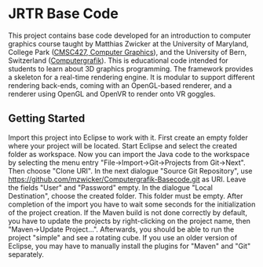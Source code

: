 # JRTR Base Code
This project contains base code developed for an introduction to computer graphics course taught by Matthias Zwicker at the University of Maryland, College Park ([CMSC427, Computer Graphics](https://cs.umd.edu/class)), and the University of Bern, Switzerland ([Computergrafik](https://cgg.unibe.ch/teaching/previous-courses)). This is educational code intended for students to learn about 3D graphics programming. The framework provides a skeleton for a real-time rendering engine. It is modular to support different rendering back-ends, coming with an OpenGL-based renderer, and a renderer using OpenGL and OpenVR to render onto VR goggles. 

## Getting Started
Import this project into Eclipse to work with it. First create an empty folder where your project will be located. Start Eclipse and select the created folder as workspace. Now you can import the Java code to the workspace by selecting the menu entry "File->Import->Git->Projects from Git->Next". Then choose "Clone URI". In the next dialogue "Source Git Repository", use https://github.com/mzwicker/Computergrafik-Basecode.git as URI. Leave the fields "User" and "Password" empty. In the dialogue "Local Destination", choose the created folder. This folder must be empty. After completion of the import you have to wait some seconds for the initialization of the project creation. If the Maven build is not done correctly by default, you have to update the projects by right-clicking on the project name, then "Maven->Update Project...". Afterwards, you should be able to run the project "simple" and see a rotating cube. If you use an older version of Eclipse, you may have to manually install the plugins for "Maven" and "Git" separately. 

